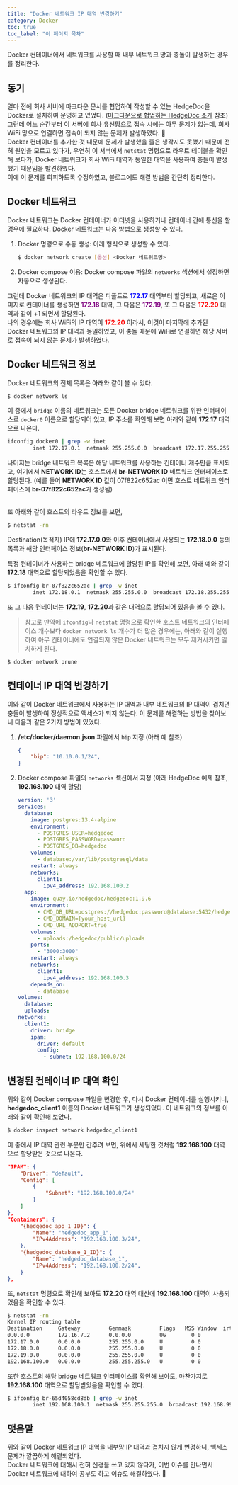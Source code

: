 ```yaml
---
title: "Docker 네트워크 IP 대역 변경하기"
category: Docker
toc: true
toc_label: "이 페이지 목차"
---
```


Docker 컨테이너에서 네트워크를 사용할 때 내부 네트워크 망과 충돌이 발생하는 경우를 정리한다.

## 동기
얼마 전에 회사 서버에 마크다운 문서를 협업하여 작성할 수 있는 HedgeDoc을 Docker로 설치하여 운영하고 있었다. ([마크다운으로 협업하는 HedgeDoc 소개](https://yrpark99.github.io/markdown/hedgedoc_intro/) 참조)  
그런데 어느 순간부터 이 서버에 회사 유선망으로 접속 시에는 아무 문제가 없는데, 회사 WiFi 망으로 연결하면 접속이 되지 않는 문제가 발생하였다. 🤔  
Docker 컨테이너를 추가한 것 때문에 문제가 발생했을 줄은 생각지도 못했기 때문에 전혀 원인을 모르고 있다가, 우연히 이 서버에서 `netstat` 명령으로 라우트 테이블을 확인해 보다가, Docker 네트워크가 회사 WiFi 대역과 동일한 대역을 사용하여 충돌이 발생했기 때문임을 발견하였다.  
이에 이 문제를 회피하도록 수정하였고, 블로그에도 해결 방법을 간단히 정리한다.

## Docker 네트워크
Docker 네트워크는 Docker 컨테이너가 이더넷을 사용하거나 컨테이너 간에 통신을 할 경우에 필요하다. Docker 네트워크는 다음 방법으로 생성할 수 있다.
1. Docker 명령으로 수동 생성: 아래 형식으로 생성할 수 있다.
   ```sh
   $ docker network create [옵션] <Docker 네트워크명>
   ```
1. Docker compose 이용: Docker compose 파일의 `networks` 섹션에서 설정하면 자동으로 생성된다.

그런데 Docker 네트워크의 IP 대역은 디폴트로 **<font color=blue>172.17</font>** 대역부터 할당되고, 새로운 이미지로 컨테이너를 생성하면 **<font color=purple>172.18</font>** 대역, 그 다음은 **<font color=purple>172.19</font>**, 또 그 다음은 **<font color=red>172.20</font>** 대역과 같이 +1 되면서 할당된다.  
나의 경우에는 회사 WiFi의 IP 대역이 **<font color=red>172.20</font>** 이라서, 이것이 마지막에 추가된 Docker 네트워크의 IP 대역과 동일하였고, 이 충돌 때문에 WiFi로 연결하면 해당 서버로 접속이 되지 않는 문제가 발생하였다.

## Docker 네트워크 정보
Docker 네트워크의 전체 목록은 아래와 같이 볼 수 있다.
```sh
$ docker network ls
```
이 중에서 `bridge` 이름의 네트워크는 모든 Docker bridge 네트워크를 위한 인터페이스로 `docker0` 이름으로 할당되어 있고, IP 주소를 확인해 보면 아래와 같이 **172.17** 대역으로 나온다.
```sh
ifconfig docker0 | grep -w inet
        inet 172.17.0.1  netmask 255.255.0.0  broadcast 172.17.255.255
```
나머지는 bridge 네트워크 목록은 해당 네트워크를 사용하는 컨테이너 개수만큼 표시되고, 여기에서 **NETWORK ID**는 호스트에서 **br-NETWORK ID** 네트워크 인터페이스로 할당된다. (예를 들어 **NETWORK ID** 값이 07f822c652ac 이면 호스트 네트워크 인터페이스에 **br-07f822c652ac**가 생성됨)  
<br>

또 아래와 같이 호스트의 라우트 정보를 보면,
```sh
$ netstat -rn
```
Destination(목적지) IP에 **172.17.0.0**와 이후 컨테이너에서 사용되는 **172.18.0.0** 등의 목록과 해당 인터페이스 정보(**br-NETWORK ID**)가 표시된다.  

특정 컨테이너가 사용하는 bridge 네트워크에 할당된 IP를 확인해 보면, 아래 예와 같이 **172.18** 대역으로 할당되었음을 확인할 수 있다.
```sh
$ ifconfig br-07f822c652ac | grep -w inet
        inet 172.18.0.1  netmask 255.255.0.0  broadcast 172.18.255.255
```
또 그 다음 컨테이너는 **172.19**, **172.20**과 같은 대역으로 할당되어 있음을 볼 수 있다.

> 참고로 만약에 `ifconfig`나 `netstat` 명령으로 확인한 호스트 네트워크의 인터페이스 개수보다 `docker network ls` 개수가 더 많은 경우에는, 아래와 같이 실행하여 아무 컨테이너에도 연결되지 않은 Docker 네트워크는 모두 제거시키면 일치하게 된다.
```sh
$ docker network prune
```

## 컨테이너 IP 대역 변경하기
이와 같이 Docker 네트워크에서 사용하는 IP 대역과 내부 네트워크의 IP 대역이 겹치면 충돌이 발생하여 정상적으로 액세스가 되지 않는다. 이 문제를 해결하는 방법을 찾아보니 다음과 같은 2가지 방법이 있었다.
1. **/etc/docker/daemon.json** 파일에서 `bip` 지정 (아래 예 참조)
   ```json
   {
       "bip": "10.10.0.1/24",
   }
   ```
1. Docker compose 파일의 `networks` 섹션에서 지정 (아래 HedgeDoc 예제 참조,  **192.168.100** 대역 할당)
   ```yml
   version: '3'
   services:
     database:
       image: postgres:13.4-alpine
       environment:
         - POSTGRES_USER=hedgedoc
         - POSTGRES_PASSWORD=password
         - POSTGRES_DB=hedgedoc
       volumes:
         - database:/var/lib/postgresql/data
       restart: always
       networks:
         client1:
           ipv4_address: 192.168.100.2
     app:
       image: quay.io/hedgedoc/hedgedoc:1.9.6
       environment:
         - CMD_DB_URL=postgres://hedgedoc:password@database:5432/hedgedoc
         - CMD_DOMAIN={your_host_url}
         - CMD_URL_ADDPORT=true
       volumes:
         - uploads:/hedgedoc/public/uploads
       ports:
         - "3000:3000"
       restart: always
       networks:
         client1:
           ipv4_address: 192.168.100.3
       depends_on:
         - database
   volumes:
     database:
     uploads:
   networks:
     client1:
       driver: bridge
       ipam:
         driver: default
         config:
           - subnet: 192.168.100.0/24
   ```

## 변경된 컨테이너 IP 대역 확인
위와 같이 Docker compose 파일을 변경한 후, 다시 Docker 컨테이너를 실행시키니, **hedgedoc_client1** 이름의 Docker 네트워크가 생성되었다. 이 네트워크의 정보를 아래와 같이 확인해 보았다.
```sh
$ docker inspect network hedgedoc_client1
```
이 중에서 IP 대역 관련 부분만 간추려 보면, 위에서 세팅한 것처럼 **192.168.100** 대역으로 할당받은 것으로 나온다.
```json
"IPAM": {
    "Driver": "default",
    "Config": [
        {
            "Subnet": "192.168.100.0/24"
        }
    ]
},
"Containers": {
    "{hedgedoc_app_1_ID}": {
        "Name": "hedgedoc_app_1",
        "IPv4Address": "192.168.100.3/24",
    },
    "{hedgedoc_database_1_ID}": {
        "Name": "hedgedoc_database_1",
        "IPv4Address": "192.168.100.2/24",
    }
},
```

또, `netstat` 명령으로 확인해 보아도 **172.20** 대역 대신에 **192.168.100** 대역이 사용되었음을 확인할 수 있다.
```sh
$ netstat -rn
Kernel IP routing table
Destination     Gateway         Genmask         Flags   MSS Window  irtt Iface
0.0.0.0         172.16.7.2      0.0.0.0         UG        0 0          0 eth0
172.17.0.0      0.0.0.0         255.255.0.0     U         0 0          0 docker0
172.18.0.0      0.0.0.0         255.255.0.0     U         0 0          0 br-07f822c652ac
172.19.0.0      0.0.0.0         255.255.0.0     U         0 0          0 br-7ac9bfb1ebfe
192.168.100.0   0.0.0.0         255.255.255.0   U         0 0          0 br-65d4058cd8db
```
또한 호스트의 해당 bridge 네트워크 인터페이스를 확인해 보아도, 마찬가지로 **192.168.100** 대역으로 할당받았음을 확인할 수 있다.
```sh
$ ifconfig br-65d4058cd8db | grep -w inet
        inet 192.168.100.1  netmask 255.255.255.0  broadcast 192.168.99.255
```

## 맺음말
위와 같이 Docker 네트워크 IP 대역을 내부망 IP 대역과 겹치지 않게 변경하니, 액세스 문제가 깔끔하게 해결되었다.  
Docker 네트워크에 대해서 전혀 신경을 쓰고 있지 않다가, 이번 이슈를 만나면서 Docker 네트워크에 대하여 공부도 하고 이슈도 해결하였다. 🙂
